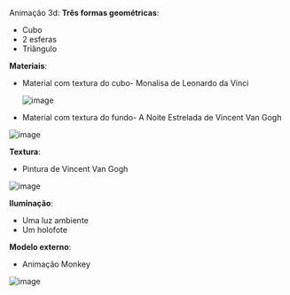 Animação 3d:
 **Três formas geométricas**:
 - Cubo
 - 2  esferas
 - Triângulo 

**Materiais**:
  - Material com textura do cubo- Monalisa de Leonardo da Vinci
    
    ![image](https://github.com/user-attachments/assets/5eb19b46-1be3-484e-adb2-d7b5ffc8ea6f)

  - Material com textura do fundo- A Noite Estrelada de Vincent Van Gogh
    
   ![image](https://github.com/user-attachments/assets/f78b9fc3-a05e-44a4-8458-e7a64c75eeba)


**Textura**:
- Pintura de Vincent Van Gogh

 ![image](https://github.com/user-attachments/assets/f78b9fc3-a05e-44a4-8458-e7a64c75eeba)

**Iluminação**:
 - Uma luz ambiente
- Um holofote

**Modelo externo**:
- Animação Monkey

![image](https://github.com/user-attachments/assets/b54c7095-814d-4b11-ada8-2773c736d4cf)

 

